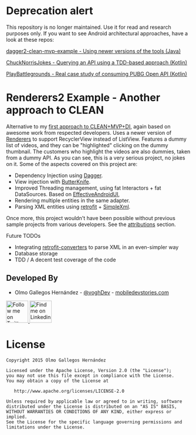 # Deprecation alert

This repository is no longer maintained. Use it for read and research purposes only.
If you want to see Android architectural approaches, have a look at these repos:

[dagger2-clean-mvp-example - Using newer versions of the tools (Java)](https://github.com/voghDev/dagger2-clean-mvp-example)

[ChuckNorrisJokes - Querying an API using a TDD-based approach (Kotlin)](https://github.com/voghDev/ChuckNorrisJokes)

[PlayBattlegrounds - Real case study of consuming PUBG Open API (Kotlin)](https://github.com/voghDev/PlayBattlegrounds)

# Renderers2 Example - Another approach to CLEAN

Alternative to my [first approach to CLEAN+MVP+DI][1], again based on awesome work from respected developers.
Uses a newer version of [Renderers][2] to support RecyclerView instead of ListView.
Features a dummy list of videos, and they can be "highlighted" clicking on the dummy thumbnail. The customers who highlight the videos are also dummies, taken from a dummy API. As you can see, this is a very serious project, no jokes on it.
Some of the aspects covered on this project are:

* Dependency Injection using [Dagger][3].
* View injection with [ButterKnife][4].
* Improved Threading management, using fat Interactors + fat DataSources. Based on [EffectiveAndroidUI][5],
* Rendering multiple entities in the same adapter.
* Parsing XML entities using [retrofit][6] + [SimpleXml][7].

Once more, this project wouldn't have been possible without previous sample projects from various developers. See the [attributions][1] section.

Future TODOs

* Integrating [retrofit-converters][8] to parse XML in an even-simpler way
* Database storage
* TDD / A decent test coverage of the code

Developed By
------------

* Olmo Gallegos Hernández - [@voghDev][9] - [mobiledevstories.com][10]

<a href="http://twitter.com/voghDev">
  <img alt="Follow me on Twitter" src="https://image.freepik.com/iconos-gratis/twitter-logo_318-40209.jpg" height="60" width="60" />
</a>
<a href="https://www.linkedin.com/profile/view?id=91543271">
  <img alt="Find me on Linkedin" src="https://image.freepik.com/iconos-gratis/boton-del-logotipo-linkedin_318-84979.png" height="60" width="60" />
</a>

# License

    Copyright 2015 Olmo Gallegos Hernández

    Licensed under the Apache License, Version 2.0 (the "License");
    you may not use this file except in compliance with the License.
    You may obtain a copy of the License at

       http://www.apache.org/licenses/LICENSE-2.0

    Unless required by applicable law or agreed to in writing, software
    distributed under the License is distributed on an "AS IS" BASIS,
    WITHOUT WARRANTIES OR CONDITIONS OF ANY KIND, either express or implied.
    See the License for the specific language governing permissions and
    limitations under the License.


[1]: https://github.com/voghDev/dagger2-clean-mvp-example
[2]: https://github.com/pedrovgs/Renderers
[3]: https://github.com/google/dagger
[4]: https://github.com/JakeWharton/butterknife
[5]: https://github.com/pedrovgs/EffectiveAndroidUI
[6]: https://github.com/square/retrofit
[7]: http://simple.sourceforge.net/
[8]: https://github.com/square/retrofit/tree/master/retrofit-converters
[9]: http://twitter.com/voghDev
[10]: http://www.mobiledevstories.com
